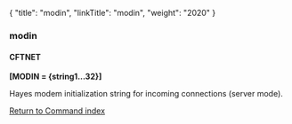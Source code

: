 {
    "title": "modin",
    "linkTitle": "modin",
    "weight": "2020"
}<span id="modin"></span>

### modin

#### CFTNET

**[MODIN = {string1...32}]**

Hayes modem initialization string for incoming connections (server mode).

[Return to Command index](../../)

